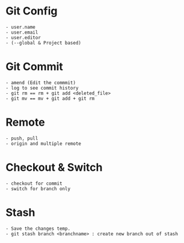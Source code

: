 # Git Config
    - user.name
    - user.email
    - user.editor
    - (--global & Project based)

# Git Commit
    - amend (Edit the commmit)
    - log to see commit history
    - git rm == rm + git add <deleted_file>
    - git mv == mv + git add + git rm

# Remote
    - push, pull
    - origin and multiple remote

# Checkout & Switch
    - checkout for commit
    - switch for branch only

# Stash
    - Save the changes temp.
    - git stash branch <branchname> : create new branch out of stash
